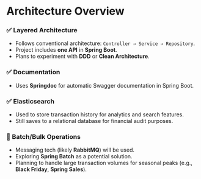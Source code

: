 # Architecture Overview

### ✅ Layered Architecture

- Follows conventional architecture: `Controller → Service → Repository`.
- Project includes **one API** in **Spring Boot**.
- Plans to experiment with **DDD** or **Clean Architecture**.

### ✅ Documentation

- Uses **Springdoc** for automatic Swagger documentation in Spring Boot.

### ✅ Elasticsearch

- Used to store transaction history for analytics and search features.
- Still saves to a relational database for financial audit purposes.

### 🔁 Batch/Bulk Operations

- Messaging tech (likely **RabbitMQ**) will be used.
- Exploring **Spring Batch** as a potential solution.
- Planning to handle large transaction volumes for seasonal peaks (e.g., **Black Friday**, **Spring Sales**).